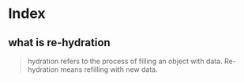 # Index



## what is re-hydration
>hydration refers to the process of filling an object with data. Re-hydration means refilling with new data.

